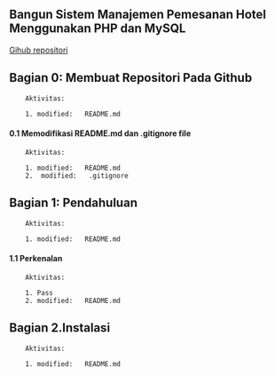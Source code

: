 ## Bangun Sistem Manajemen Pemesanan Hotel Menggunakan PHP dan MySQL

[Gihub repositori](https://github.com/gurnitha/my_learning_php_hotel_booking)


## Bagian 0: Membuat Repositori Pada Github

        Aktivitas:

        1. modified:   README.md


#### 0.1 Memodifikasi README.md dan .gitignore file

        Aktivitas:

        1. modified:   README.md
        2.  modified:   .gitignore


## Bagian 1: Pendahuluan

        Aktivitas:

        1. modified:   README.md


#### 1.1 Perkenalan

        Aktivitas:

        1. Pass 
        2. modified:   README.md


## Bagian 2.Instalasi

        Aktivitas:

        1. modified:   README.md
